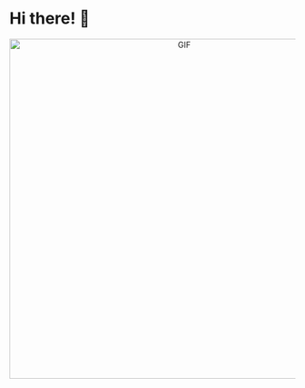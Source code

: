 # Hi there! 👋
<div align="center">
  <img width="600" alt="GIF" align="center" src="https://media.giphy.com/media/sr8jYZVVsCmxddga8w/giphy.gif">
</div>
<br>

<!--
**Rariramz/rariramz** is a ✨ _special_ ✨ repository because its `README.md` (this file) appears on your GitHub profile.

Here are some ideas to get you started:

- 🔭 I’m currently working on ...
- 🌱 I’m currently learning ...
- 👯 I’m looking to collaborate on ...
- 🤔 I’m looking for help with ...
- 💬 Ask me about ...
- 📫 How to reach me: ...
- 😄 Pronouns: ...
- ⚡ Fun fact: ...
-->

